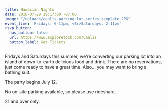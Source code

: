 ```yaml
---
title: Hawaiian Nights
date: 2018-07-28 19:17:00 -07:00
image: "/uploads/canlis-parking-lot-series-template.JPG"
event_time: 'Fridays: 6-11pm, <Br>Saturdays: 2-11pm'
rsvp_button:
  has_button: false
  url: https://www.exploretock.com/Canlis
  button_label: Get Tickets
---
```


Fridays and Saturdays this summer, we're converting our parking lot into an island of down-to-earth delicious food and drink. There are no reservations, just come ready to have a great time. Also... you may want to bring a bathing suit.  

The party begins July 12. 

No on-site parking available, so please use rideshare.

21 and over only.   
